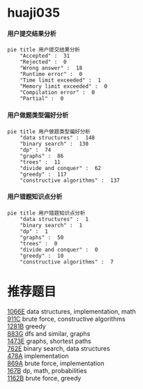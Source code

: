 # huaji035

<!-- tabs:start -->



#### **用户提交结果分析**

```mermaid
pie title 用户提交结果分析
    "Accepted" :  31
    "Rejected" :  0
    "Wrong answer" :  18
    "Runtime error" :  0
    "Time limit exceeded" :  1
    "Memory limit exceeded" :  0
    "Compilation error" :  0
    "Partial" :  0
```

#### **用户做题类型偏好分析**

```mermaid
pie title 用户做题类型偏好分析
    "data structures" :  148
    "binary search" :  130
    "dp" :  74
    "graphs" :  86
    "trees" :  11
    "divide and conquer" :  62
    "greedy" :  117
    "constructive algorithms" :  137
```
#### **用户错题知识点分析**

```mermaid
pie title 用户错题知识点分析
    "data structures" :  1
    "binary search" :  1
    "dp" :  1
    "graphs" :  50
    "trees" :  0
    "divide and conquer" :  0
    "greedy" :  10
    "constructive algorithms" :  7
```



<!-- tabs:end -->
# 推荐题目
[1066E](https://codeforces.com/contest/1066/problem/E)		data structures,
                        implementation,
                        math		  
[911C](https://codeforces.com/contest/911/problem/C)		brute force,
                        constructive algorithms		  
[1281B](https://codeforces.com/contest/1281/problem/B)		greedy		  
[883G](https://codeforces.com/contest/883/problem/G)		dfs and similar,
                        graphs		  
[1473E](https://codeforces.com/contest/1473/problem/E)		graphs,
                        shortest paths		  
[762E](https://codeforces.com/contest/762/problem/E)		binary search,
                        data structures		  
[478A](https://codeforces.com/contest/478/problem/A)		implementation		  
[869A](https://codeforces.com/contest/869/problem/A)		brute force,
                        implementation		  
[167B](https://codeforces.com/contest/167/problem/B)		dp,
                        math,
                        probabilities		  
[1162B](https://codeforces.com/contest/1162/problem/B)		brute force,
                        greedy		  
